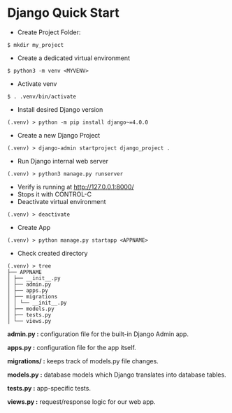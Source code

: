 # Django Quick Start

- Create Project Folder: 
```
$ mkdir my_project
```
- Create a dedicated virtual environment 
```
$ python3 -m venv <MYVENV>
```
- Activate venv
```
$ . .venv/bin/activate
```
- Install desired Django version
```
(.venv) > python -m pip install django~=4.0.0
```
- Create a new Django Project
```
(.venv) > django-admin startproject django_project .
```
- Run Django internal web server
```
(.venv) > python3 manage.py runserver
```
- Verify is running at http://127.0.0.1:8000/
- Stops it with CONTROL-C
- Deactivate virtual environment
```
(.venv) > deactivate
```
- Create App
```
(.venv) > python manage.py startapp <APPNAME>
```
- Check created directory
```
(.venv) > tree
├── APPNAME
│ ├── __init__.py
│ ├── admin.py
│ ├── apps.py
│ ├── migrations
│ │ └── __init__.py
│ ├── models.py
│ ├── tests.py
│ └── views.py
```
**admin.py  :** configuration file for the built-in Django Admin app.

**apps.py   :** configuration file for the app itself.

**migrations/ :** keeps track of models.py file changes.

**models.py :** database models which Django translates into database tables.

**tests.py  :** app-specific tests.

**views.py  :** request/response logic for our web app.

